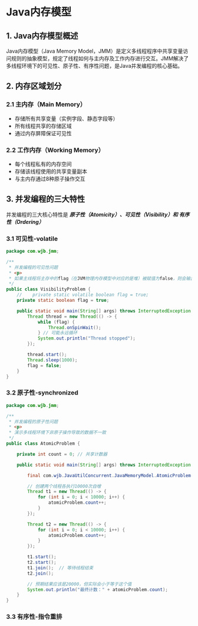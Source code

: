 # Java内存模型

## 1. Java内存模型概述
Java内存模型（Java Memory Model，JMM）是定义多线程程序中共享变量访问规则的抽象模型，规定了线程如何与主内存及工作内存进行交互。JMM解决了多线程环境下的可见性、原子性、有序性问题，是Java并发编程的核心基础。

## 2. 内存区域划分
### 2.1 主内存（Main Memory）
- 存储所有共享变量（实例字段、静态字段等）
- 所有线程共享的存储区域
- 通过内存屏障保证可见性

### 2.2 工作内存（Working Memory）
- 每个线程私有的内存空间
- 存储该线程使用的共享变量副本
- 与主内存通过8种原子操作交互

## 3. 并发编程的三大特性
并发编程的三大核心特性是 ***原子性（Atomicity）、可见性（Visibility）***和*** 有序性（Ordering）***

### 3.1 可见性-volatile
```java
package com.wjb.jmm;

/**
 * 并发编程的可见性问题
 * <p>
 * 如果主线程将主存中的flag（在JVM物理内存模型中对应的是堆）被赋值为false，则会输出"Thread stopped"。
 */
public class VisibilityProblem {
    //    private static volatile boolean flag = true;
    private static boolean flag = true;

    public static void main(String[] args) throws InterruptedException {
        Thread thread = new Thread(() -> {
            while (flag) {
                Thread.onSpinWait();
            } // 可能永远循环
            System.out.println("Thread stopped");
        });

        thread.start();
        Thread.sleep(1000);
        flag = false;
    }
}
```

### 3.2 原子性-synchronized

```java
package com.wjb.jmm;

/**
 * 并发编程的原子性问题
 * <p>
 * 演示多线程环境下非原子操作导致的数据不一致
 */
public class AtomicProblem {

    private int count = 0; // 共享计数器

    public static void main(String[] args) throws InterruptedException {

        final com.wjb.JavaUtilConcurrent.JavaMemoryModel.AtomicProblem atomicProblem = new com.wjb.JavaUtilConcurrent.JavaMemoryModel.AtomicProblem();

        // 创建两个线程各执行10000次自增
        Thread t1 = new Thread(() -> {
            for (int i = 0; i < 10000; i++) {
                atomicProblem.count++;
            }
        });

        Thread t2 = new Thread(() -> {
            for (int i = 0; i < 10000; i++) {
                atomicProblem.count++;
            }
        });

        t1.start();
        t2.start();
        t1.join();  // 等待线程结束
        t2.join();

        // 预期结果应该是20000，但实际会小于等于这个值
        System.out.println("最终计数：" + atomicProblem.count);
    }
}
```

### 3.3 有序性-指令重排
```java

```
